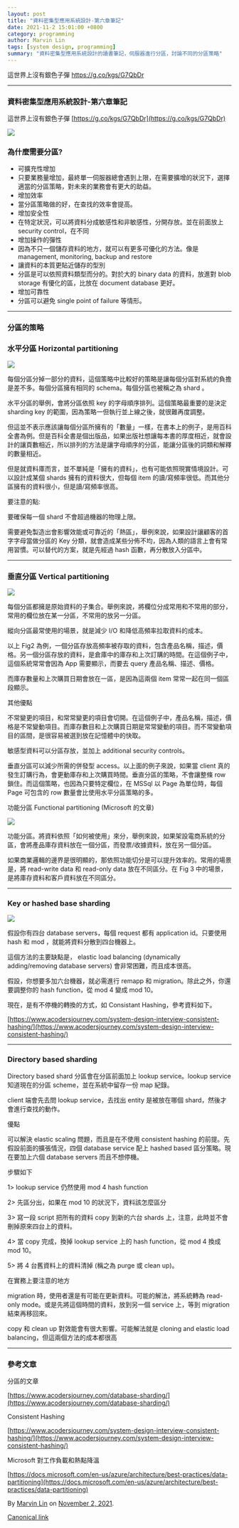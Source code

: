 ```yaml
---
layout: post
title: "資料密集型應用系統設計-第六章筆記"
date: 2021-11-2 15:01:00 +0800
category: programming
author: Marvin Lin
tags: [system design, programming]
summary: "資料密集型應用系統設計的讀書筆記，伺服器進行分區，討論不同的分區策略"
---
```


這世界上沒有銀色子彈 https://g.co/kgs/G7QbDr

* * *

### 資料密集型應用系統設計-第六章筆記

這世界上沒有銀色子彈 [https://g.co/kgs/G7QbDr](https://g.co/kgs/G7QbDr)

![](https://cdn-images-1.medium.com/max/800/1*ifN_ysbEQV3aPal21VYuXQ.png)

### 為什麼需要分區?

*   可擴充性增加
*   只要業務量增加，最終單一伺服器總會遇到上限，在需要擴增的狀況下，選擇適當的分區策略，對未來的業務會有更大的助益。
*   增加效率
*   當分區策略做的好，在查找的效率會提高。
*   增加安全性
*   在特定狀況，可以將資料分成敏感性和非敏感性，分開存放。並在前面放上 security control，在不同
*   增加操作的彈性
*   因為不只一個儲存資料的地方，就可以有更多可優化的方法。像是 management, monitoring, backup and restore
*   讓資料的本質更貼近儲存的型別
*   分區是可以依照資料類型而分的。對於大的 binary data 的資料，放進對 blob storage 有優化的區，比放在 document database 更好。
*   增加可靠性
*   分區可以避免 single point of failure 等情形。

---

### 分區的策略

### 水平分區 Horizontal partitioning

![](https://cdn-images-1.medium.com/max/800/1*aLGFA24i3vdS5Fioh3SCKg.png)

每個分區分掉一部分的資料，這個策略中比較好的策略是讓每個分區對系統的負擔是差不多。每個分區擁有相同的 schema。每個分區也被稱之為 shard 。

水平分區的舉例，會將分區依照 key 的字母順序排列。這個策略最重要的是決定 sharding key 的範圍，因為策略一但執行並上線之後，就很難再度調整。

但這並不表示應該讓每個分區所擁有的「數量」一樣，在書本上的例子，是用百科全書為例。但是百科全書是個出版品，如果出版社想讓每本書的厚度相近，就會設計的讓頁數相近，所以排列的方法是讓字母順序的分區，能讓分區後的詞類和解釋的數量相近。

但是就資料庫而言，並不單純是「擁有的資料」，也有可能依照現實情境設計。可以設計成某個 shards 擁有的資料很大，但每個 item 的讀/寫頻率很低。而其他分區擁有的資料很小，但是讀/寫頻率很高。

要注意的點:

要確保每一個 shard 不會超過機器的物理上限。

需要避免製造出會影響效能或可靠近的「熱區」，舉例來說，如果設計讓顧客的首字字母當做分區的 Key 分類，就會造成某些分佈不均，因為人類的語言上會有常用習慣。可以替代的方案，就是先經過 hash 函數，再分散放入分區中。

---

### **垂直分區 Vertical partitioning**

![](https://cdn-images-1.medium.com/max/800/1*XXjsPN9UtOCuhKUV9Bj7HA.png)

每個分區都擁是原始資料的子集合。舉例來說，將欄位分成常用和不常用的部分，常用的欄位放在某一分區，不常用的放另一分區。

縱向分區最常使用的場景，就是減少 I/O 和降低高頻率拉取資料的成本。

以上 Fig2 為例，一個分區存放高頻率被存取的資料，包含產品名稱，描述，價格。另一個分區存放的資料，是倉庫中的庫存和上次訂購的時間。在這個例子中，這個系統常常會因為 App 需要顯示，而要去 query 產品名稱、描述、價格。

而庫存數量和上次購買日期會放在一區，是因為這兩個 item 常常一起在同一個區段顯示。

其他優點

不常變更的項目，和常常變更的項目會切開。在這個例子中，產品名稱，描述，價格是不常變動項目。而庫存數目和上次購買日期是常常變動的項目。而不常變動項目的區間，是很容易被選到放在記憶體中的快取。

敏感型資料可以分區存放，並加上 additional security controls。

垂直分區可以減少所需的併發型 access。以上面的例子來說，如果當 client 真的發生訂購行為，會更動庫存和上次購買時間。垂直分區的策略，不會讓整條 row 鎖住。而這個策略，也因為只要特定欄位，在 MSSql 以 Page 為單位時，每個 Page 可包含的 row 數量會比使用水平分區策略的多。

功能分區 Functional partitioning (Microsoft 的文章)

![](https://cdn-images-1.medium.com/max/800/1*MUsz-zJi4R9v_hZRYzaacw.png)

功能分區。將資料依照「如何被使用」來分，舉例來說，如果架設電商系統的分區，會將產品庫存資料放在一個分區，而發票/收據資料，放在另一個分區。

如果商業邏輯的邊界是很明顯的，那依照功能切分是可以提升效率的。常用的場景是，將 read-write data 和 read-only data 放在不同區分。在 Fig 3 中的場景，是將庫存資料和客戶資料放在不同區分。

---

### Key or hashed base sharding

![](https://cdn-images-1.medium.com/max/800/1*Fac4H-wdk02et48Lm9thiw.png)

假設你有四台 database servers，每個 request 都有 application id。只要使用 hash 和 mod ，就能將資料分散到四台機器上。

這個方法的主要缺點是， elastic load balancing (dynamically adding/removing database servers) 會非常困難，而且成本很高。

假設，你想要多加六台機器，就必需進行 remapp 和 migration。除此之外，你還要調整你的 hash function，從 mod 4 變成 mod 10。

現在，是有不停機的轉換的方式，如 Consistant Hashing，參考資料如下。

[https://www.acodersjourney.com/system-design-interview-consistent-hashing/](https://www.acodersjourney.com/system-design-interview-consistent-hashing/)

---

### Directory based sharding

Directory based shard 分區會在分區前面加上 lookup service。lookup service 知道現在的分區 scheme，並在系統中留存一份 map 紀錄。

client 端會先去問 lookup service，去找出 entity 是被放在哪個 shard，然後才會進行查找的動作。

優點

可以解決 elastic scaling 問題，而且是在不使用 consistent hashing 的前提。先假設前面的擴張情況，四個 database service 配上 hashed based 區分策略。現在要加上六個 database servers 而且不想停機。

步驟如下

1> lookup service 仍然使用 mod 4 hash function

2> 先區分出，如果在 mod 10 的狀況下，資料該怎麼區分

3> 寫一段 script 把所有的資料 copy 到新的六台 shards 上，注意，此時並不會刪掉原來四台上的資料。

4> 當 copy 完成，換掉 lookup service 上的 hash function，從 mod 4 換成 mod 10。

5> 將 4 台舊資料上的資料清掉 (稱之為 purge 或 clean up)。

在實務上要注意的地方

migration 時，使用者還是有可能在更新資料。可能的解法，將系統轉為 read-only mode。或是先將這個時間的資料，放到另一個 service 上，等到 migration 結束再移回來。

copy 和 clean up 對效能會有很大影響。可能解法就是 cloning and elastic load balancing，但這兩個方法的成本都很高

---

### 參考文章

分區的文章

[https://www.acodersjourney.com/database-sharding/](https://www.acodersjourney.com/database-sharding/)

Consistent Hashing

[https://www.acodersjourney.com/system-design-interview-consistent-hashing/](https://www.acodersjourney.com/system-design-interview-consistent-hashing/)

Microsoft 對工作負載和熱點降溫

[https://docs.microsoft.com/en-us/azure/architecture/best-practices/data-partitioning](https://docs.microsoft.com/en-us/azure/architecture/best-practices/data-partitioning)

By [Marvin Lin](https://medium.com/@atimis19) on [November 2, 2021](https://medium.com/p/c8b1ddc94554).

[Canonical link](https://medium.com/@atimis19/designing-data-intensive-applications-notes-c8b1ddc94554)
